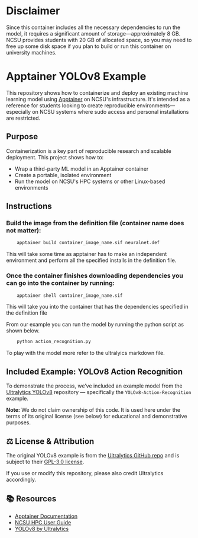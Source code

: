 # Disclaimer

Since this container includes all the necessary dependencies to run the model, it requires a significant amount of storage—approximately 8 GB. NCSU provides students with 20 GB of allocated space, so you may need to free up some disk space if you plan to build or run this container on university machines.

# Apptainer YOLOv8 Example

This repository shows how to containerize and deploy an existing machine learning model using [Apptainer](https://apptainer.org/) on NCSU's infrastructure. It's intended as a reference for students looking to create reproducible environments—especially on NCSU systems where sudo access and personal installations are restricted.

## Purpose

Containerization is a key part of reproducible research and scalable deployment. This project shows how to:

- Wrap a third-party ML model in an Apptainer container
- Create a portable, isolated environment
- Run the model on NCSU's HPC systems or other Linux-based environments

## Instructions

### Build the image from the definition file (container name does not matter):  
```bash
    apptainer build container_image_name.sif neuralnet.def  
```
This will take some time as apptainer has to make an independent environment and perform all the specified installs in the definition file.  

### Once the container finishes downloading dependencies you can go into the container by running:  
```bash
    apptainer shell container_image_name.sif
```  

This will take you into the container that has the dependencies specified in the definition file  

From our example you can run the model by running the python script as shown below.  
```bash
    python action_recognition.py 
```  

To play with the model more refer to the ultralyics markdown file.  

## Included Example: YOLOv8 Action Recognition

To demonstrate the process, we’ve included an example model from the [Ultralytics YOLOv8](https://github.com/ultralytics/ultralytics) repository — specifically the `YOLOv8-Action-Recognition` example.

**Note:** We do not claim ownership of this code. It is used here under the terms of its original license (see below) for educational and demonstrative purposes.

## ⚖️ License & Attribution

The original YOLOv8 example is from the [Ultralytics GitHub repo](https://github.com/ultralytics/ultralytics) and is subject to their [GPL-3.0 license](https://github.com/ultralytics/ultralytics/blob/main/LICENSE).

If you use or modify this repository, please also credit Ultralytics accordingly.

## 📚 Resources

- [Apptainer Documentation](https://apptainer.org/docs/)
- [NCSU HPC User Guide](https://hpc.ncsu.edu/)
- [YOLOv8 by Ultralytics](https://github.com/ultralytics/ultralytics)

